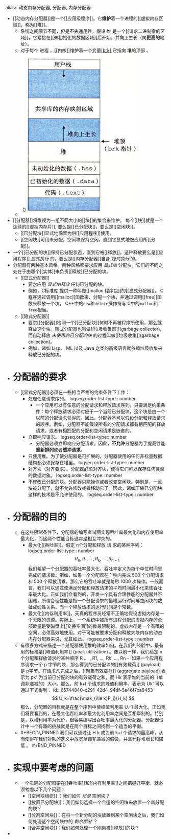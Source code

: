 alias:: 动态内存分配器, 分配器, 内存分配器

- [[动态内存分配器]]是一个[[应用级程序]]。它**维护**着一个进程的[[虚拟内存区域]]，称为[[堆]]。
	- 系统之间细节不同，但是不失通用性，假设 堆 是一个[[请求二进制零的区域]]，它紧接在[[未初始化的数据区域]]后开始，并向上生长（向**更高的**地址）。
	- 对于每个 进程 ，[[内核]]维护着一个变量[[brk]](读做"break"),它指向 堆的顶部 。
	- ![image.png](../assets/image_1702064189044_0.png)
- [[分配器]]将堆视为一组不同大小的[[块]]的集合来维护。
  每个[[块]]就是一个连续的[[虚拟内存片]], 要么是[[已分配块]]，要么是[[空闲块]]。
	- [[已分配块]]显式地保留为供[[应用程序]]使用。
	- [[空闲块]]可用来分配。空闲块保持空闲，直到它显式地被应用所[[分配]]。
- 一个[[已分配的块]]保持已分配状态，直到它被[[释放]]，这种释放要么是[[应用程序]] *显式执行* 的，要么是[[内存分配器]]自身 *隐式执行* 的。
- 分配器有两种基本风格。两种风格都要求应用 *显式地* 分配块。它们的不同之处在于由哪个[[实体]]来负责[[释放]]已分配的块。
	- [[显式分配器]]
		- 要求应用 *显式地释放* 任何已分配的块。
		- 例如，C标准库 提供一种叫做[[malloc 程序包]]的[[显式分配器]]。 C程序通过调用[[malloc]]函数来．分配一个块，并通过调用[[free]]函数来释放一个块。 C++中的`new`和`delete`操作符与 C中的`malloc`和`free`相当。
	- [[隐式分配器]]
		- 要求[[分配器]]检测一个[[已分配块]]何时不再被程序所使用，那么就释放这个块。隐式分配器也叫做[[垃圾收集器]](garbage collector), 而自动释放 *未使用的已分配的块* 的过程叫做[[垃圾收集]](garbage collection)。
		- 例如，诸如 Lisp、 ML 以及 Java 之类的高级语言就依赖垃圾收集来释放已分配的块。
- # 分配器的要求
	- [[显式分配器]]必须在一些相当严格的约束条件下工作：
		- 处理任意请求序列。
		  logseq.order-list-type:: number
			- 一个应用可以有任意的分配请求和释放请求序列，只要满足约束条件：每个释放请求必须对应于一个当前已分配块，这个块是由一个以前的分配请求获得的。因此，分配器不可以假设分配和释放请求的顺序。例如，分配器不能假设所有的分配请求都有相匹配的释放请求，或者有相匹配的分配和空闲请求是嵌套的。
		- 立即响应请求。
		  logseq.order-list-type:: number
			- 分配器必须立即响应分配请求。因此，**不允许**分配器为了提高性能**重新排列**或者**缓冲请求**。
		- 只使用堆。为了使分配器是可扩展的，分配器使用的任何非标量数据结构都必须保存在堆里。
		  logseq.order-list-type:: number
		- 对齐块（对齐要求）。分配器必须对齐块，使得它们可以保存任何类型的数据对象。
		  logseq.order-list-type:: number
		- 不修改已分配的块。分配器只能操作或者改变空闲块。特别是，一旦块被分配了，就不允许修改或者移动它了。因此，诸如压缩已分配块这样的技术是不允许使用的。
		  logseq.order-list-type:: number
- # 分配器的目的
	- 在这些限制条件下，分配器的编写者试图实现吞吐率最大化和内存使用率最大化，而这两个性能目标通常是相互冲突的。
		- 最大化[[吞吐率]]。假定 n个分配和释放 请 求的某种序列：
		  logseq.order-list-type:: number
		  $$
		  R_0,R_1,\cdots,R_k,\cdots,R_{n-1}
		  $$
		  我们希望一个分配器的吞吐率最大化，吞吐率定义为每个单位时间里完成的请求数。例如，如果一个分配器在 1 秒内完成 500 个分配请求和 500 个释放请求，那么它的吞吐率就是每秒 1000 次操作。一般而言，我们可以通过使满足分配和释放请求的平均时间最小化来使吞吐率最大化。正如我们会看到的，开发一个具有合理性能的分配器并不困难，所谓合理性能是指一个分配请求的最糟运行时间与空闲块的数扯成线性关系，而一个释放请求的运行时间是个常数。
		- 最大化[[内存利用率]]。天真的程序员经常不正确地假设虚拟内存是一个无限的资源。实际上，一个系统中被所有进程分配的虚拟内存的全部数量是受磁盘上[[交换空间]]的数最限制的。虚拟内存是一个有限的空间，必须高效地使用。对于可能被要求分配和释放大块内存的动态内存分配器来说，尤其如此。
		  logseq.order-list-type:: number
	- 有很多方式来描述一个分配器使用堆的效率如何。在我们的经验中，最有用的标准是[[峰值利用率]] (peak utilization) 。像以前一样，我们给定 n 个分配和释放请求的某种顺序 R 。 , R1, …, Rk' …, Rn - I如果一个应用程序请求一个 p 字节的块，那么得到的已分配块的[[有效载荷]] (payload) 是 p字节。在请求凡完成之后，[[聚集有效载荷]] (aggregate payload) 表示为 pk' 为当前已分配的块的有效载荷之和，而 Hk 表示堆的当前的（单调非递减的）大小。那么，前 k+l 个请求的峰值利用率，表示为 Uk' 可以通过下式得到： 
	  id:: 65744840-c291-42d4-94df-5a46f7ca8453
	  $$
	  U_k=\frac{\max_{i\le k}P_i}{H_k}
	  $$
	  那么，分配器的目标就是在整个序列中使峰值利用率 U.-1 最大化。正如我们将要看到的，在最大化吞吐率和最大化利用率之间是互相牵制的。特别是，以堆利用率为代价，很容易编写出吞吐率最大化的分配器。分配器设计中一个有趣的挑战就是在两个目标之间找到一个适当的平衡。
	- #+BEGIN_PINNED
	  我们可以通过让 H k 成为前 k+l 个请求的最高峰，从而使得在我们对队的定义中放宽单调非递减的假设，并且允许堆增长和降低 。
	  #+END_PINNED
- # 实现中要考虑的问题
	- 一个实际的分配器要在[[吞吐率]]和[[内存利用率]]之间把握好平衡，就必须考虑以下几个问题：
		- [[空闲块组织]] ：我们如何 *记录* 空闲块？
		- [[放置已分配块]]：我们如何选择一个合适的空闲块来放置一个新分配的块？
		- [[分割空闲块]]：在将一个新分配的块放置到某个空闲块之后，我们如何处理这个空闲块中的 *剩余部分* ？
		- [[合并空闲块]]：我们如何处理一个刚刚被[[释放]]的块？
-